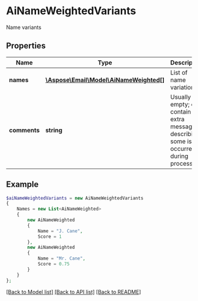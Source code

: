 # AiNameWeightedVariants

Name variants

## Properties
Name | Type | Description | Notes
---- | ---- | ----------- | -----
**names** | [**\Aspose\Email\Model\AiNameWeighted[]**](AiNameWeighted.md) | List of name variations | [optional] 
**comments** | **string** | Usually empty; can contain extra message describing some issue occurred during processing | [optional] 



## Example
```php
$aiNameWeightedVariants = new AiNameWeightedVariants
{
    Names = new List<AiNameWeighted>
    {
        new AiNameWeighted
        {
            Name = "J. Cane",
            Score = 1
        },
        new AiNameWeighted
        {
            Name = "Mr. Cane",
            Score = 0.75
        }
    }
};
```


[[Back to Model list]](README.md#documentation-for-models) [[Back to API list]](README.md#documentation-for-api-endpoints) [[Back to README]](README.md)

